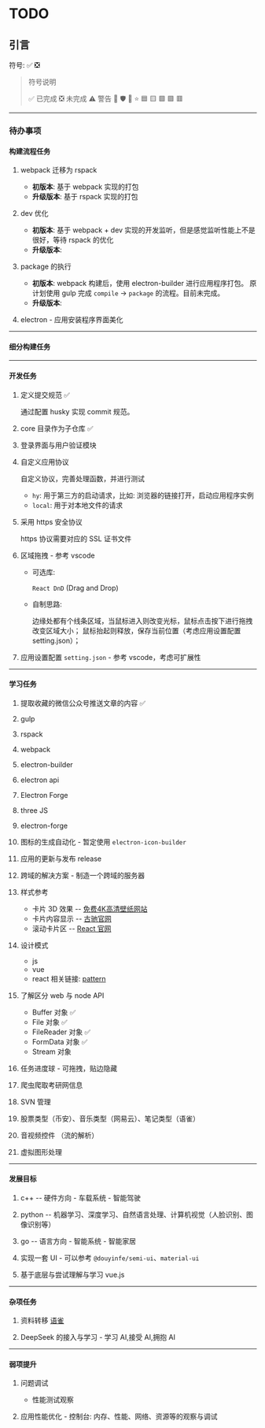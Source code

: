 # TODO

## 引言

符号: ✅ ❎

> 符号说明
>
> ✅ 已完成
> ❎ 未完成
> ⚠️ 警告
> 🏹
> 🛡
> 🍔
> ⭐️
> 🟦
> 🟨
> 🟩
> 🟪
> 🟥

---

### 待办事项

#### 构建流程任务

<!-- ***** ***** ***** ***** 基础构建流程: compile | package | dev ***** ***** ***** ***** -->

1. webpack 迁移为 rspack

   - **初版本**: 基于 webpack 实现的打包
   - **升级版本**: 基于 rspack 实现的打包

2. dev 优化

   - **初版本**: 基于 webpack + dev 实现的开发监听，但是感觉监听性能上不是很好，等待 rspack 的优化
   - **升级版本**:

3. package 的执行

   - **初版本**: webpack 构建后，使用 electron-builder 进行应用程序打包。
     原计划使用 gulp 完成 `compile` -> `package` 的流程。目前未完成。
   - **升级版本**:

4. electron - 应用安装程序界面美化

---

#### 细分构建任务

<!--- ***** ***** ***** ***** 细分构建任务:  webpack | rspack  ***** ***** ***** ***** -->

---

#### 开发任务

<!-- ***** ***** ***** ***** 开发任务  ***** ***** ***** ***** -->

1. 定义提交规范 ✅

   通过配置 husky 实现 commit 规范。

2. core 目录作为子仓库 ✅

3. 登录界面与用户验证模块

4. 自定义应用协议

   自定义协议，完善处理函数，并进行测试

   - `hy`: 用于第三方的启动请求，比如: 浏览器的链接打开，启动应用程序实例
   - `local`: 用于对本地文件的请求

5. 采用 https 安全协议

   https 协议需要对应的 SSL 证书文件

6. 区域拖拽 - 参考 vscode

   - 可选库:

     `React DnD` (Drag and Drop)

   - 自制思路:

     边缘处都有个线条区域，当鼠标进入则改变光标，鼠标点击按下进行拖拽改变区域大小；
     鼠标抬起则释放，保存当前位置（考虑应用设置配置 setting.json）；

7. 应用设置配置 `setting.json` - 参考 vscode，考虑可扩展性

---

#### 学习任务

<!-- ***** ***** ***** ***** 学习任务  ***** ***** ***** ***** -->

1. 提取收藏的微信公众号推送文章的内容 ✅

2. gulp

3. rspack

4. webpack

5. electron-builder

6. electron api

7. Electron Forge

8. three JS

9. electron-forge

10. 图标的生成自动化 - 暂定使用 `electron-icon-builder`

11. 应用的更新与发布 release

12. 跨域的解决方案 - 制造一个跨域的服务器

13. 样式参考

       - 卡片 3D 效果 -- [免费4K高清壁纸网站](https://haowallpaper.com/)
       - 卡片内容显示 -- [古驰官网](https://www.gucci.cn/)
       - 滚动卡片区 -- [React 官网](https://zh-hans.react.dev/)

14. 设计模式

       - js
       - vue
       - react
       相关链接: [pattern](https://www.patterns.dev/)

15. 了解区分 web 与 node API

       - Buffer 对象  ✅
       - File 对象  ✅
       - FileReader 对象  ✅
       - FormData 对象  ✅
       - Stream 对象

16. 任务进度球 - 可拖拽，贴边隐藏

17. 爬虫爬取考研网信息

18. SVN 管理

19. 股票类型（币安）、音乐类型（网易云）、笔记类型（语雀）

20. 音视频控件 （流的解析）

21. 虚拟图形处理

---

#### 发展目标

1. c++ -- 硬件方向 - 车载系统 - 智能驾驶

2. python -- 机器学习、深度学习、自然语言处理、计算机视觉（人脸识别、图像识别等）

3. go -- 语言方向 - 智能系统 - 智能家居

4. 实现一套 UI - 可以参考 `@douyinfe/semi-ui`、`material-ui`

5. 基于底层与尝试理解与学习 vue.js

---

#### 杂项任务

<!-- ***** ***** ***** ***** 杂项任务  ***** ***** ***** ***** -->

1. 资料转移 [语雀](https://www.yuque.com/yanbin-rwuuc)

2. DeepSeek 的接入与学习 - 学习 AI,接受 AI,拥抱 AI

---

#### 弱项提升

<!-- ***** ***** ***** ***** 对个人短板进行提升  ***** ***** ***** ***** -->

1. 问题调试

   - 性能测试观察

2. 应用性能优化 - 控制台: 内存、性能、网络、资源等的观察与调试
